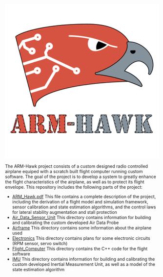 ![ARM-Hawk Logo](/ARM_Hawk_Logo.png)

The ARM-Hawk project consists of a custom designed radio controlled airplane equiped with a scratch built flight computer running custom software. The goal of the project is to develop a system to greatly enhance the flight characteristics of the airplane, as well as to protect its flight envelope.
This repository includes the following parts of the project:

- [ARM_Hawk.pdf](ARM_Hawk.pdf) This file contains a complete description of the project, including the derivation of a flight model and simulation framework, sensor calibration and state estimation algorithms, and the control laws for lateral stability augmentation and stall protection
- [Air_Data_Sensor_Unit](Air_Data_Sensor_Unit) This directory contains information for building and calibrating the custom developed Air Data Probe
- [Airframe](Airframe) This directory contains some information about the airplane used
- [Electronics](Electronics) This directory contains plans for some electronic circuits (RPM sensor, servo switch)
- [Flight_Computer](Flight_Computer) This directory contains the C++ code for the flight software
- [IMU](IMU) This directory contains information for building and calibrating the custom developed Inertial Measurement Unit, as well as a model of the state estimation algorithm
